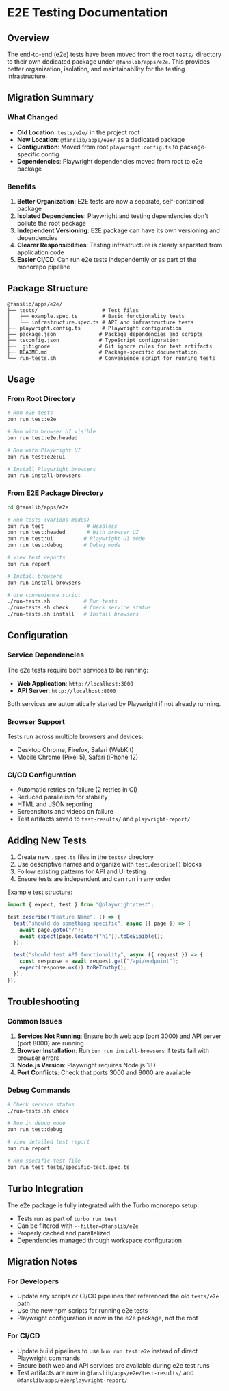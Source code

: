 # E2E Testing Documentation

## Overview

The end-to-end (e2e) tests have been moved from the root `tests/` directory to their own dedicated package under `@fanslib/apps/e2e`. This provides better organization, isolation, and maintainability for the testing infrastructure.

## Migration Summary

### What Changed

- **Old Location**: `tests/e2e/` in the project root
- **New Location**: `@fanslib/apps/e2e/` as a dedicated package
- **Configuration**: Moved from root `playwright.config.ts` to package-specific config
- **Dependencies**: Playwright dependencies moved from root to e2e package

### Benefits

1. **Better Organization**: E2E tests are now a separate, self-contained package
2. **Isolated Dependencies**: Playwright and testing dependencies don't pollute the root package
3. **Independent Versioning**: E2E package can have its own versioning and dependencies
4. **Clearer Responsibilities**: Testing infrastructure is clearly separated from application code
5. **Easier CI/CD**: Can run e2e tests independently or as part of the monorepo pipeline

## Package Structure

```
@fanslib/apps/e2e/
├── tests/                     # Test files
│   ├── example.spec.ts        # Basic functionality tests
│   └── infrastructure.spec.ts # API and infrastructure tests
├── playwright.config.ts       # Playwright configuration
├── package.json              # Package dependencies and scripts
├── tsconfig.json             # TypeScript configuration
├── .gitignore                # Git ignore rules for test artifacts
├── README.md                 # Package-specific documentation
└── run-tests.sh              # Convenience script for running tests
```

## Usage

### From Root Directory

```bash
# Run e2e tests
bun run test:e2e

# Run with browser UI visible
bun run test:e2e:headed

# Run with Playwright UI
bun run test:e2e:ui

# Install Playwright browsers
bun run install-browsers
```

### From E2E Package Directory

```bash
cd @fanslib/apps/e2e

# Run tests (various modes)
bun run test              # Headless
bun run test:headed       # With browser UI
bun run test:ui          # Playwright UI mode
bun run test:debug       # Debug mode

# View test reports
bun run report

# Install browsers
bun run install-browsers

# Use convenience script
./run-tests.sh           # Run tests
./run-tests.sh check     # Check service status
./run-tests.sh install   # Install browsers
```

## Configuration

### Service Dependencies

The e2e tests require both services to be running:

- **Web Application**: `http://localhost:3000`
- **API Server**: `http://localhost:8000`

Both services are automatically started by Playwright if not already running.

### Browser Support

Tests run across multiple browsers and devices:

- Desktop Chrome, Firefox, Safari (WebKit)
- Mobile Chrome (Pixel 5), Safari (iPhone 12)

### CI/CD Configuration

- Automatic retries on failure (2 retries in CI)
- Reduced parallelism for stability
- HTML and JSON reporting
- Screenshots and videos on failure
- Test artifacts saved to `test-results/` and `playwright-report/`

## Adding New Tests

1. Create new `.spec.ts` files in the `tests/` directory
2. Use descriptive names and organize with `test.describe()` blocks
3. Follow existing patterns for API and UI testing
4. Ensure tests are independent and can run in any order

Example test structure:

```typescript
import { expect, test } from "@playwright/test";

test.describe("Feature Name", () => {
  test("should do something specific", async ({ page }) => {
    await page.goto("/");
    await expect(page.locator("h1")).toBeVisible();
  });

  test("should test API functionality", async ({ request }) => {
    const response = await request.get("/api/endpoint");
    expect(response.ok()).toBeTruthy();
  });
});
```

## Troubleshooting

### Common Issues

1. **Services Not Running**: Ensure both web app (port 3000) and API server (port 8000) are running
2. **Browser Installation**: Run `bun run install-browsers` if tests fail with browser errors
3. **Node.js Version**: Playwright requires Node.js 18+
4. **Port Conflicts**: Check that ports 3000 and 8000 are available

### Debug Commands

```bash
# Check service status
./run-tests.sh check

# Run in debug mode
bun run test:debug

# View detailed test report
bun run report

# Run specific test file
bun run test tests/specific-test.spec.ts
```

## Turbo Integration

The e2e package is fully integrated with the Turbo monorepo setup:

- Tests run as part of `turbo run test`
- Can be filtered with `--filter=@fanslib/e2e`
- Properly cached and parallelized
- Dependencies managed through workspace configuration

## Migration Notes

### For Developers

- Update any scripts or CI/CD pipelines that referenced the old `tests/e2e` path
- Use the new npm scripts for running e2e tests
- Playwright configuration is now in the e2e package, not the root

### For CI/CD

- Update build pipelines to use `bun run test:e2e` instead of direct Playwright commands
- Ensure both web and API services are available during e2e test runs
- Test artifacts are now in `@fanslib/apps/e2e/test-results/` and `@fanslib/apps/e2e/playwright-report/`
